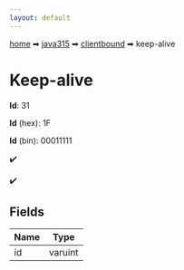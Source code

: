 ```yaml
---
layout: default
---
```


[home](/) ➡ [java315](/protocol/java315) ➡ [clientbound](/protocol/java315/clientbound) ➡ keep-alive

# Keep-alive

**Id**: 31

**Id** (hex): 1F

**Id** (bin): 00011111

✔️

✔️

## Fields

Name | Type
---|---
id | varuint

